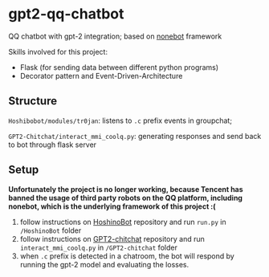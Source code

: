 # gpt2-qq-chatbot
QQ chatbot with gpt-2 integration; based on [nonebot](https://github.com/nonebot/nonebot) framework

Skills involved for this project:
- Flask (for sending data between different python programs)
- Decorator pattern and Event-Driven-Architecture

## Structure
`Hoshibobot/modules/tr0jan`: listens to `.c` prefix events in groupchat;

`GPT2-Chitchat/interact_mmi_coolq.py`: generating responses and send back to bot through flask server


## Setup

**Unfortunately the project is no longer working, because Tencent has banned the usage of third party robots on the QQ platform, including nonebot, which is the underlying framework of this project :(**

1. follow instructions on [HoshinoBot](https://github.com/Ice-Cirno/HoshinoBot) repository and run `run.py` in `/HoshinoBot` folder
2. follow instructions on [GPT2-chitchat](https://github.com/yangjianxin1/GPT2-chitchat) repository and run `interact_mmi_coolq.py` in `/GPT2-chitchat` folder
3. when `.c` prefix is detected in a chatroom, the bot will respond by running the gpt-2 model and evaluating the losses.
 


